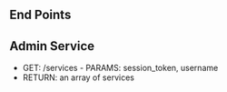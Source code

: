 ## End Points

## Admin Service

- GET: /services - PARAMS: session_token, username
- RETURN: an array of services